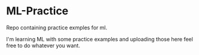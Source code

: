 # ML-Practice
Repo containing practice exmples for ml.

I'm learning ML with some practice examples and uploading those here
feel free to do whatever you want.
